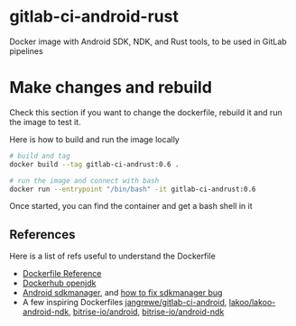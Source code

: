 # gitlab-ci-android-rust

Docker image with Android SDK, NDK, and Rust tools, to be used in GitLab pipelines


# Make changes and rebuild

Check this section if you want to change the dockerfile, rebuild it and run the image to test it.

Here is how to build and run the image locally

```bash
# build and tag 
docker build --tag gitlab-ci-andrust:0.6 .

# run the image and connect with bash
docker run --entrypoint "/bin/bash" -it gitlab-ci-andrust:0.6
```
Once started, you can find the container and get a bash shell in it


## References

Here is a list of refs useful to understand the Dockerfile

* [Dockerfile Reference](https://docs.docker.com/engine/reference/builder/)
* [Dockerhub openjdk](https://hub.docker.com/_/openjdk/)
* [Android sdkmanager](https://developer.android.com/studio/command-line/sdkmanager), and [how to fix sdkmanager bug](https://stackoverflow.com/questions/60440509/android-command-line-tools-sdkmanager-always-shows-warning-could-not-create-se)
* A few inspiring Dockerfiles [jangrewe/gitlab-ci-android](https://github.com/jangrewe/gitlab-ci-android), 
[lakoo/lakoo-android-ndk](https://github.com/lakoo/lakoo-android-ndk),
[bitrise-io/android](https://github.com/bitrise-io/android),
[bitrise-io/android-ndk](https://github.com/bitrise-io/android-ndk)